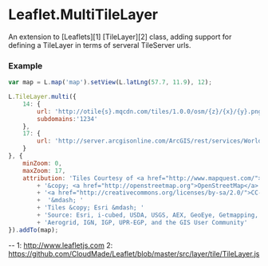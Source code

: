Leaflet.MultiTileLayer
==

An extension to [Leaflets][1] [TileLayer][2] class, adding support for defining a TileLayer in terms of serveral TileServer urls.

### Example
```javascript
var map = L.map('map').setView(L.latLng(57.7, 11.9), 12);

L.TileLayer.multi({
	14: {
		url: 'http://otile{s}.mqcdn.com/tiles/1.0.0/osm/{z}/{x}/{y}.png',
		subdomains:'1234'
	},
	17: {
		url: 'http://server.arcgisonline.com/ArcGIS/rest/services/World_Imagery/MapServer/tile/{z}/{y}/{x}'
	}
}, {
	minZoom: 0,
	maxZoom: 17,
	attribution: 'Tiles Courtesy of <a href="http://www.mapquest.com/">MapQuest</a> &mdash; '
		+ '&copy; <a href="http://openstreetmap.org">OpenStreetMap</a> contributors, '
		+ '<a href="http://creativecommons.org/licenses/by-sa/2.0/">CC-BY-SA</a>'
		+  '&mdash; '
		+ 'Tiles &copy; Esri &mdash; '
		+ 'Source: Esri, i-cubed, USDA, USGS, AEX, GeoEye, Getmapping, '
		+ 'Aerogrid, IGN, IGP, UPR-EGP, and the GIS User Community'
}).addTo(map);
```

--
1: http://www.leafletjs.com
2: https://github.com/CloudMade/Leaflet/blob/master/src/layer/tile/TileLayer.js